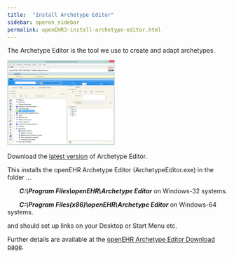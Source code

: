 ```yaml
---
title:  "Install Archetype Editor"
sidebar: operon_sidebar
permalink: openEHR3-install-archetype-editor.html
---
```


The Archetype Editor is the tool we use to create and adapt archetypes.

<img src="\images/ae_screen.png" alt="Archetype Editor">

Download the [latest version](http://www.openehr.org/download_files/archetype_editor/archetype_editor_2.8.972.1-windows_32bit.exe) of Archetype Editor.

This installs the openEHR Archetype Editor (ArchetypeEditor.exe) in the folder …

&nbsp;&nbsp;&nbsp;&nbsp;&nbsp;&nbsp; ***C:\Program Files\openEHR\Archetype Editor*** on Windows-32 systems.

&nbsp;&nbsp;&nbsp;&nbsp;&nbsp;&nbsp; ***C:\Program Files(x86)\openEHR\Archetype Editor*** on Windows-64 systems.

and should set up links on your Desktop or Start Menu etc.

Further details are available at the [openEHR Archetype Editor Download page](http://www.openehr.org/downloads/archetypeeditor/home).
